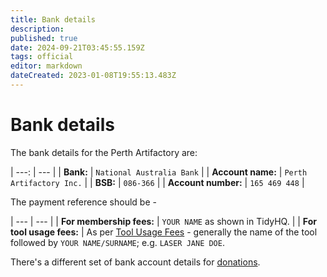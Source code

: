 ```yaml
---
title: Bank details
description: 
published: true
date: 2024-09-21T03:45:55.159Z
tags: official
editor: markdown
dateCreated: 2023-01-08T19:55:13.483Z
---
```


# Bank details

The bank details for the Perth Artifactory are:

| ---: | --- |
| **Bank:** | `National Australia Bank` |
| **Account name:** | `Perth Artifactory Inc.` |
| **BSB:** | `086-366` |
| **Account number:** | `165 469 448` |

The payment reference should be -

| --- | --- |
| **For membership fees:** | `YOUR NAME` as shown in TidyHQ. |
| **For tool usage fees:** | As per [Tool Usage Fees](/docs/policies/fees) - generally the name of the tool followed by `YOUR NAME/SURNAME`; e.g. `LASER JANE DOE`.

There's a different set of bank account details for [donations](/docs/donating).